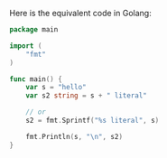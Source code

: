 Here is the equivalent code in Golang:

```go
package main

import (
	"fmt"
)

func main() {
	var s = "hello"
	var s2 string = s + " literal"

	// or
	s2 = fmt.Sprintf("%s literal", s)

	fmt.Println(s, "\n", s2)
}
```

